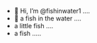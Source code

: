- 👋 Hi, I’m @fishinwater1 ....
- 👋 a fish in the water ....
- a little fish ....
- a fish .....


<!---
fishinwater1/fishinwater1 is a ✨ special ✨ repository because its `README.md` (this file) appears on your GitHub profile.
You can click the Preview link to take a look at your changes.
--->
